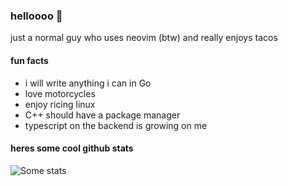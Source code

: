 ### helloooo 👋

just a normal guy who uses neovim (btw) and really enjoys tacos

#### fun facts
- i will write anything i can in Go
- love motorcycles
- enjoy ricing linux
- C++ should have a package manager
- typescript on the backend is growing on me

#### heres some cool github stats
![Some stats](https://github-readme-stats.vercel.app/api?username=dan-myles&show_icons=true&theme=onedark)
